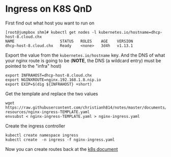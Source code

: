 # Ingress on K8S QnD

First find out what host you want to run on

```
[root@jumpbox shm]# kubectl get nodes -l kubernetes.io/hostname=dhcp-host-8.cloud.chx
NAME                    STATUS   ROLES    AGE    VERSION
dhcp-host-8.cloud.chx   Ready    <none>   3d4h   v1.13.1
```

Export the value from the `kubernetes.io/hostname` key. And the DNS of what your nginx route is going to be (**NOTE**, the DNS (a wildcard entry) must be pointed to the "infra" host)

```
export INFRAHOST=dhcp-host-8.cloud.chx
export NGINXROUTE=nginx.192.168.1.8.nip.io
export EXIP=$(dig ${INFRAHOST} +short)
```

Get the template and replace the two values

```
wget https://raw.githubusercontent.com/christianh814/notes/master/documents/k8s-resources/nginx-ingress-TEMPLATE.yaml
envsubst < nginx-ingress-TEMPLATE.yaml > nginx-ingress.yaml
```

Create the ingress controller

```
kubectl create namespace ingress
kubectl create  -n ingress -f nginx-ingress.yaml
```

Now you can create routes back at the [k8s document](../../README.md#ingress)
